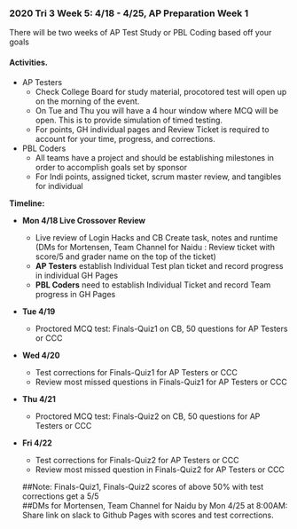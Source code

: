 ### **2020 Tri 3 Week 5: 4/18 - 4/25**, AP Preparation Week 1
There will be two weeks of AP Test Study or PBL Coding based off your goals

#### Activities.
* AP Testers
    * Check College Board for study material, procotored test will open up on the morning of the event.
    * On Tue and Thu you will have a 4 hour window where MCQ will be open.  This is to provide simulation of timed testing.
    * For points, GH individual pages and Review Ticket is required to account for your time, progress, and corrections.
* PBL Coders
    * All teams have a project and should be establishing milestones in order to accomplish goals set by sponsor
    * For Indi points, assigned ticket, scrum master review, and tangibles for individual

**Timeline:**
* **Mon 4/18 Live Crossover Review**
  * Live review of Login Hacks and CB Create task, notes and runtime (DMs for Mortensen, Team Channel for Naidu : Review ticket with score/5 and grader name on the top of the ticket)
  * **AP Testers** establish Individual Test plan ticket and record progress in individual GH Pages
  * **PBL Coders** need to establish Individual Ticket and record Team progress in GH Pages 
* **Tue 4/19**
    * Proctored MCQ test: Finals-Quiz1 on CB, 50 questions for AP Testers or CCC  
* **Wed 4/20**
  * Test corrections for Finals-Quiz1 for AP Testers or CCC    
  * Review most missed questions in Finals-Quiz1 for AP Testers or CCC   
* **Thu 4/21**
    * Proctored MCQ test: Finals-Quiz2 on CB, 50 questions for AP Testers or CCC   
* **Fri 4/22**
  * Test corrections for Finals-Quiz2 for AP Testers or CCC  
  * Review most missed question in Finals-Quiz2 for AP Testers or CCC   
  
  ##Note: Finals-Quiz1, Finals-Quiz2 scores of above 50% with test corrections get a 5/5  
  ##DMs for Mortensen, Team Channel for Naidu by Mon 4/25 at 8:00AM: Share link on slack to Github Pages with scores and test corrections.  

